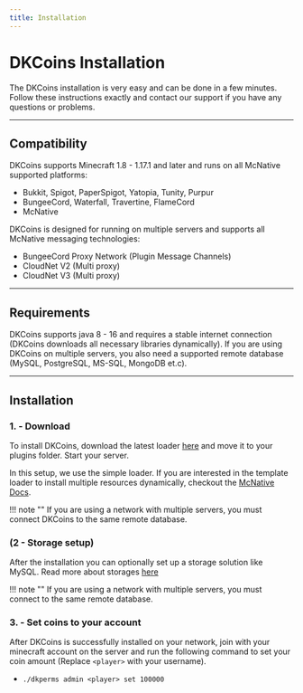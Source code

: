 ```yaml
---
title: Installation
---
```


# DKCoins Installation

The DKCoins installation is very easy and can be done in a few minutes. Follow these instructions 
exactly and contact our support if you have any questions or problems.

***

## **Compatibility**
DKCoins supports Minecraft 1.8 - 1.17.1 and later and runs on all McNative supported platforms:

* Bukkit, Spigot, PaperSpigot, Yatopia, Tunity, Purpur
* BungeeCord, Waterfall, Travertine, FlameCord
* McNative

DKCoins is designed for running on multiple servers and supports all McNative messaging technologies:

 * BungeeCord Proxy Network (Plugin Message Channels)
 * CloudNet V2 (Multi proxy)
 * CloudNet V3 (Multi proxy)

***

## **Requirements**

DKCoins supports java 8 - 16 and requires a stable internet connection (DKCoins downloads all necessary libraries dynamically). 
If you are using DKCoins on multiple servers, you also need a supported remote database (MySQL, PostgreSQL, MS-SQL, MongoDB et.c).

***

## **Installation**

### **1. - Download**
To install DKCoins, download the latest loader [here](https://downloads.mcnative.org/id/0249f842-de95-42df-b611-7ad390d90086) and
move it to your plugins folder. Start your server.

In this setup, we use the simple loader. If you are interested in the template loader to install multiple resources dynamically, 
checkout the [McNative Docs](https://docs.mcnative.org/).

!!! note ""
    If you are using a network with multiple servers, you must connect DKCoins to the same remote database.


### **(2  - Storage setup)**
After the installation you can optionally set up a storage solution like MySQL. Read more about storages [here](storage.md)

!!! note ""
    If you are using a network with multiple servers, you must connect to the same remote database.

### **3. - Set coins to your account**

After DKCoins is successfully installed on your network, join with your minecraft account on the server and run the 
following command to set your coin amount (Replace `<player>` with your username).

 * `./dkperms admin <player> set 100000`

